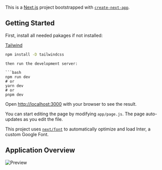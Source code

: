 This is a [Next.js](https://nextjs.org/) project bootstrapped with [`create-next-app`](https://github.com/vercel/next.js/tree/canary/packages/create-next-app).

## Getting Started

First, install all needed pakages if not installed:

[Tailwind](https://tailwindcss.com/docs/installation)
```bash
npm install -D tailwindcss
```

```
then run the development server:

```bash
npm run dev
# or
yarn dev
# or
pnpm dev
```

Open [http://localhost:3000](http://localhost:3000) with your browser to see the result.

You can start editing the page by modifying `app/page.js`. The page auto-updates as you edit the file.

This project uses [`next/font`](https://nextjs.org/docs/basic-features/font-optimization) to automatically optimize and load Inter, a custom Google Font.

## Application Overview 

![Preview](https://user-images.githubusercontent.com/106315157/236205535-76902e43-736c-43a4-aed4-ebf888115efe.gif)



